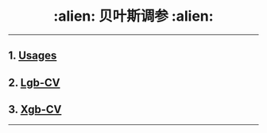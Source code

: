 <h1 align = "center">:alien: 贝叶斯调参 :alien:</h1>

---
## 1. [Usages][1]
## 2. [Lgb-CV][2]
## 3. [Xgb-CV][3]
















---
[1]: https://nbviewer.jupyter.org/github/binzhouchn/maching_learning/blob/master/1_%E5%BB%BA%E6%A8%A1%E6%B5%81%E7%A8%8B/7_ParametersTuning/BayesianOptimization/Usages.ipynb
[2]: https://github.com/binzhouchn/maching_learning/blob/master/1_%E5%BB%BA%E6%A8%A1%E6%B5%81%E7%A8%8B/7_ParametersTuning/BayesianOptimization/lgb_cv.py
[3]: https://github.com/binzhouchn/maching_learning/blob/master/1_%E5%BB%BA%E6%A8%A1%E6%B5%81%E7%A8%8B/7_ParametersTuning/BayesianOptimization/xgb_cv.py
